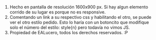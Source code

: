 1) Hecho en pantalla de resolución 1600x900 px. Si hay algun elemento corrido de su lugar es porque no es responsive.
2) Comentando un link a su respectivo css y habilitando el otro, se puede ver el otro estilo pedido. Esto lo haría con un botoncito que modifique solo el número del estilo: style{n} pero todavía no vimos JS.
3) Propiedad de EALucero, todos los derechos reservados. :P 